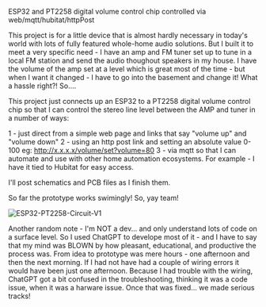 ESP32 and PT2258 digital volume control chip controlled via web/mqtt/hubitat/httpPost

This project is for a little device that is almost hardly necessary in today's world with lots of fully featured whole-home audio solutions.
But I built it to meet a very specific need - I have an amp and FM tuner set up to tune in a local FM station and send the audio 
thoughout speakers in my house.  I have the volume of the amp set at a level which is great most of the time - but when I 
want it changed - I have to go into the basement and change it!   What a hassle right?!  So....

This project just connects up an ESP32 to a PT2258 digital volume control chip so that I can control the stereo line level between the 
AMP and tuner in a number of ways:

1 - just direct from a simple web page and links that say "volume up" and "volume down"
2 - using an http post link and setting an absolute value 0-100 eg: http://x.x.x.x/volume/set?volume=80
3 - via mqtt so that I can automate and use with other home automation ecosystems.  For example - I have it tied to Hubitat for easy access.

I'll post schematics and PCB files as I finish them.

So far the prototype works swimingly!  So, yay team!

![ESP32-PT2258-Circuit-V1](https://github.com/user-attachments/assets/471f295f-806f-4bff-ad0c-1b315757b7df)

Another random note - I'm NOT a dev... and only understand lots of code on a surface level.  So I used ChatGPT to develope most of it - and I have to say
that my mind was BLOWN by how pleasant, educational, and productive the process was.   From idea to prototype was mere hours - one afternoon and then
the next morning.  If I had not have had a couple of wiring errors it would have been just one afternoon.   Because I had trouble with the wiring, 
ChatGPT got a bit confused in the troubleshooting, thinking it was a code issue, when it was a harware issue.  Once that was fixed... we made
serious tracks!

